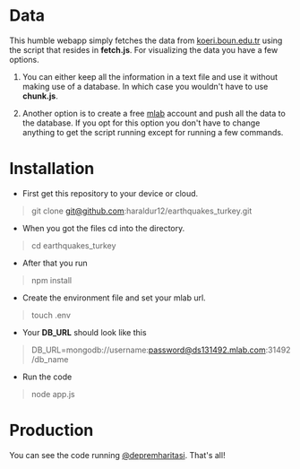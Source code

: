 # Data
This humble webapp simply fetches the data from [koeri.boun.edu.tr](http://www.koeri.boun.edu.tr/scripts/lst9.asp) using the script that resides in **fetch.js**. For visualizing the data you have a few options. 

 1. You can either keep all the information in a text file and use it without making use of a database. In which case you wouldn't have to use **chunk.js**.

 2. Another option is to create a free [mlab](https://mlab.com/) account and push all the data to the database. If you opt for this option you don't have to change anything to get the script running except for running a few commands. 

# Installation 

 - First get this repository to your device or cloud.

> 	git clone git@github.com:haraldur12/earthquakes_turkey.git

 - When you got the files cd into the directory.

>  cd earthquakes_turkey

 - After that you run

> npm install

 - Create the environment file and set your mlab url.
 

>  touch .env

 - Your **DB_URL** should look like this

>DB_URL=mongodb://username:password@ds131492.mlab.com:31492/db_name

 - Run the code

> node app.js

# Production

You can see the code running [@depremharitasi](https://depremharitasi.herokuapp.com/). That's all!